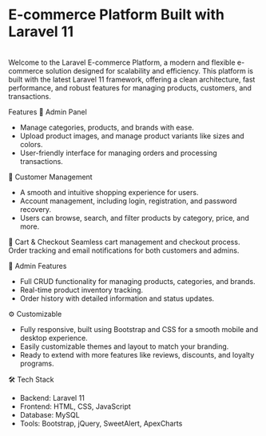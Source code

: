 <h1>E-commerce Platform Built with Laravel 11</h1>
<br>
Welcome to the Laravel E-commerce Platform, a modern and flexible e-commerce solution designed for scalability and efficiency. This platform is built with the latest Laravel 11 framework, offering a clean architecture, fast performance, and robust features for managing products, customers, and transactions.

Features
🚀 Admin Panel
- Manage categories, products, and brands with ease.
- Upload product images, and manage product variants like sizes and colors.
- User-friendly interface for managing orders and processing transactions.

💼 Customer Management
- A smooth and intuitive shopping experience for users.
- Account management, including login, registration, and password recovery.
- Users can browse, search, and filter products by category, price, and more.
  
🛒 Cart & Checkout
Seamless cart management and checkout process.
Order tracking and email notifications for both customers and admins.

🔧 Admin Features
- Full CRUD functionality for managing products, categories, and brands.
- Real-time product inventory tracking.
- Order history with detailed information and status updates.
  
⚙️ Customizable
- Fully responsive, built using Bootstrap and CSS for a smooth mobile and desktop experience.
- Easily customizable themes and layout to match your branding.
- Ready to extend with more features like reviews, discounts, and loyalty programs.
  
🛠 Tech Stack
- Backend: Laravel 11
- Frontend: HTML, CSS, JavaScript
- Database: MySQL
- Tools: Bootstrap, jQuery, SweetAlert, ApexCharts
